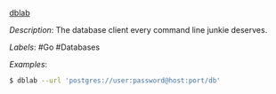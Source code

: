 [dblab](https://github.com/danvergara/dblab)

*Description*: The database client every command line junkie deserves.

*Labels*: #Go #Databases

*Examples*:

```bash
$ dblab --url 'postgres://user:password@host:port/db'
```
